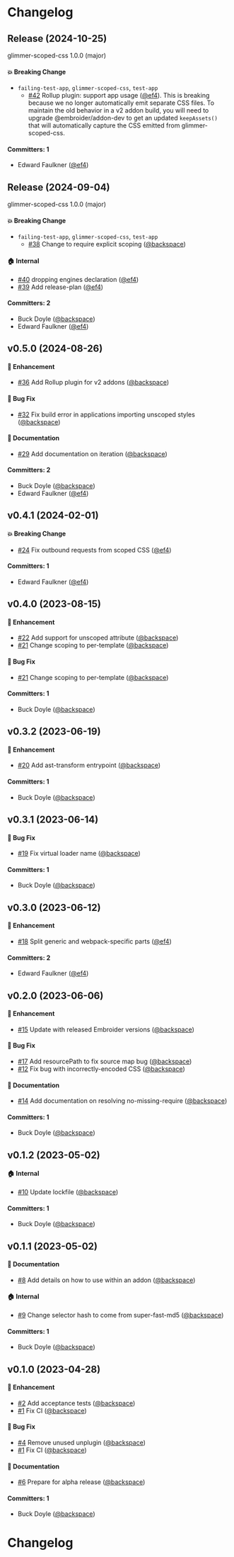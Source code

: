 # Changelog

## Release (2024-10-25)

glimmer-scoped-css 1.0.0 (major)

#### :boom: Breaking Change
* `failing-test-app`, `glimmer-scoped-css`, `test-app`
  * [#42](https://github.com/cardstack/glimmer-scoped-css/pull/42) Rollup plugin: support app usage ([@ef4](https://github.com/ef4)). This is breaking because we no longer automatically emit separate CSS files. To maintain the old behavior in a v2 addon build, you will need to upgrade @embroider/addon-dev to get an updated `keepAssets()` that will automatically capture the CSS emitted from glimmer-scoped-css.

#### Committers: 1
- Edward Faulkner ([@ef4](https://github.com/ef4))

## Release (2024-09-04)

glimmer-scoped-css 1.0.0 (major)

#### :boom: Breaking Change
* `failing-test-app`, `glimmer-scoped-css`, `test-app`
  * [#38](https://github.com/cardstack/glimmer-scoped-css/pull/38) Change to require explicit scoping ([@backspace](https://github.com/backspace))

#### :house: Internal
* [#40](https://github.com/cardstack/glimmer-scoped-css/pull/40) dropping engines declaration ([@ef4](https://github.com/ef4))
* [#39](https://github.com/cardstack/glimmer-scoped-css/pull/39) Add release-plan ([@ef4](https://github.com/ef4))

#### Committers: 2
- Buck Doyle ([@backspace](https://github.com/backspace))
- Edward Faulkner ([@ef4](https://github.com/ef4))









## v0.5.0 (2024-08-26)

#### :rocket: Enhancement
* [#36](https://github.com/cardstack/glimmer-scoped-css/pull/36) Add Rollup plugin for v2 addons ([@backspace](https://github.com/backspace))

#### :bug: Bug Fix
* [#32](https://github.com/cardstack/glimmer-scoped-css/pull/32) Fix build error in applications importing unscoped styles ([@backspace](https://github.com/backspace))

#### :memo: Documentation
* [#29](https://github.com/cardstack/glimmer-scoped-css/pull/29) Add documentation on iteration ([@backspace](https://github.com/backspace))

#### Committers: 2
- Buck Doyle ([@backspace](https://github.com/backspace))
- Edward Faulkner ([@ef4](https://github.com/ef4))


## v0.4.1 (2024-02-01)

#### :boom: Breaking Change
* [#24](https://github.com/cardstack/glimmer-scoped-css/pull/24) Fix outbound requests from scoped CSS ([@ef4](https://github.com/ef4))

#### Committers: 1
- Edward Faulkner ([@ef4](https://github.com/ef4))

## v0.4.0 (2023-08-15)

#### :rocket: Enhancement
* [#22](https://github.com/cardstack/glimmer-scoped-css/pull/22) Add support for unscoped attribute ([@backspace](https://github.com/backspace))
* [#21](https://github.com/cardstack/glimmer-scoped-css/pull/21) Change scoping to per-template ([@backspace](https://github.com/backspace))

#### :bug: Bug Fix
* [#21](https://github.com/cardstack/glimmer-scoped-css/pull/21) Change scoping to per-template ([@backspace](https://github.com/backspace))

#### Committers: 1
- Buck Doyle ([@backspace](https://github.com/backspace))


## v0.3.2 (2023-06-19)

#### :rocket: Enhancement
* [#20](https://github.com/cardstack/glimmer-scoped-css/pull/20) Add ast-transform entrypoint ([@backspace](https://github.com/backspace))

#### Committers: 1
- Buck Doyle ([@backspace](https://github.com/backspace))


## v0.3.1 (2023-06-14)

#### :bug: Bug Fix
* [#19](https://github.com/cardstack/glimmer-scoped-css/pull/19) Fix virtual loader name ([@backspace](https://github.com/backspace))

#### Committers: 1
- Buck Doyle ([@backspace](https://github.com/backspace))


## v0.3.0 (2023-06-12)

#### :rocket: Enhancement
* [#18](https://github.com/cardstack/glimmer-scoped-css/pull/18) Split generic and webpack-specific parts ([@ef4](https://github.com/ef4))

#### Committers: 2
- Edward Faulkner ([@ef4](https://github.com/ef4))


## v0.2.0 (2023-06-06)

#### :rocket: Enhancement
* [#15](https://github.com/cardstack/glimmer-scoped-css/pull/15) Update with released Embroider versions ([@backspace](https://github.com/backspace))

#### :bug: Bug Fix
* [#17](https://github.com/cardstack/glimmer-scoped-css/pull/17) Add resourcePath to fix source map bug ([@backspace](https://github.com/backspace))
* [#12](https://github.com/cardstack/glimmer-scoped-css/pull/12) Fix bug with incorrectly-encoded CSS ([@backspace](https://github.com/backspace))

#### :memo: Documentation
* [#14](https://github.com/cardstack/glimmer-scoped-css/pull/14) Add documentation on resolving no-missing-require ([@backspace](https://github.com/backspace))

#### Committers: 1
- Buck Doyle ([@backspace](https://github.com/backspace))


## v0.1.2 (2023-05-02)

#### :house: Internal
* [#10](https://github.com/cardstack/glimmer-scoped-css/pull/10) Update lockfile ([@backspace](https://github.com/backspace))

#### Committers: 1
- Buck Doyle ([@backspace](https://github.com/backspace))


## v0.1.1 (2023-05-02)

#### :memo: Documentation
* [#8](https://github.com/cardstack/glimmer-scoped-css/pull/8) Add details on how to use within an addon ([@backspace](https://github.com/backspace))

#### :house: Internal
* [#9](https://github.com/cardstack/glimmer-scoped-css/pull/9) Change selector hash to come from super-fast-md5 ([@backspace](https://github.com/backspace))

#### Committers: 1
- Buck Doyle ([@backspace](https://github.com/backspace))


## v0.1.0 (2023-04-28)

#### :rocket: Enhancement
* [#2](https://github.com/cardstack/glimmer-scoped-css/pull/2) Add acceptance tests ([@backspace](https://github.com/backspace))
* [#1](https://github.com/cardstack/glimmer-scoped-css/pull/1) Fix CI ([@backspace](https://github.com/backspace))

#### :bug: Bug Fix
* [#4](https://github.com/cardstack/glimmer-scoped-css/pull/4) Remove unused unplugin ([@backspace](https://github.com/backspace))
* [#1](https://github.com/cardstack/glimmer-scoped-css/pull/1) Fix CI ([@backspace](https://github.com/backspace))

#### :memo: Documentation
* [#6](https://github.com/cardstack/glimmer-scoped-css/pull/6) Prepare for alpha release ([@backspace](https://github.com/backspace))

#### Committers: 1
- Buck Doyle ([@backspace](https://github.com/backspace))

# Changelog
